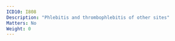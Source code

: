 ```yaml
---
ICD10: I808
Description: "Phlebitis and thrombophlebitis of other sites"
Matters: No
Weight: 0
---
```


